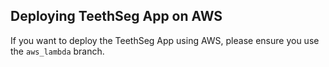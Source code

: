 ## Deploying TeethSeg App on AWS

If you want to deploy the TeethSeg App using AWS, please ensure you use the `aws_lambda` branch.


